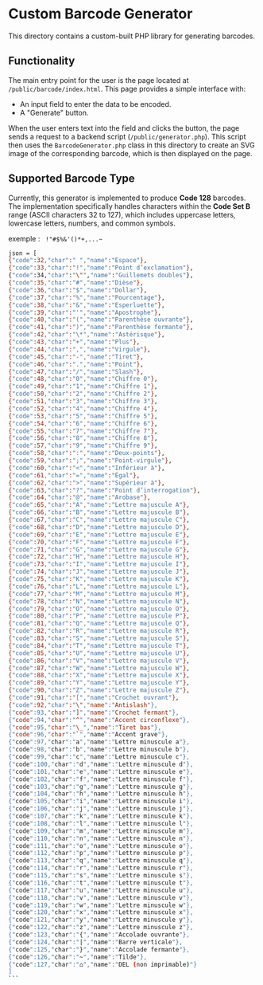 # Custom Barcode Generator

This directory contains a custom-built PHP library for generating barcodes.

## Functionality

The main entry point for the user is the page located at `/public/barcode/index.html`. This page provides a simple interface with:

-  An input field to enter the data to be encoded.
-  A "Generate" button.

When the user enters text into the field and clicks the button, the page sends a request to a backend script (`/public/generator.php`). This script then uses the `BarcodeGenerator.php` class in this directory to create an SVG image of the corresponding barcode, which is then displayed on the page.

## Supported Barcode Type

Currently, this generator is implemented to produce **Code 128** barcodes. The implementation specifically handles characters within the **Code Set B** range (ASCII characters 32 to 127), which includes uppercase letters, lowercase letters, numbers, and common symbols.

exemple : ` !"#$%&'()*+,...~`

````bash
json = [
{"code":32,"char":" ","name":"Espace"},
{"code":33,"char":"!","name":"Point d’exclamation"},
{"code":34,"char":"\"","name":"Guillemets doubles"},
{"code":35,"char":"#","name":"Dièse"},
{"code":36,"char":"$","name":"Dollar"},
{"code":37,"char":"%","name":"Pourcentage"},
{"code":38,"char":"&","name":"Esperluette"},
{"code":39,"char":"'","name":"Apostrophe"},
{"code":40,"char":"(","name":"Parenthèse ouvrante"},
{"code":41,"char":")","name":"Parenthèse fermante"},
{"code":42,"char":"\*","name":"Astérisque"},
{"code":43,"char":"+","name":"Plus"},
{"code":44,"char":",","name":"Virgule"},
{"code":45,"char":"-","name":"Tiret"},
{"code":46,"char":".","name":"Point"},
{"code":47,"char":"/","name":"Slash"},
{"code":48,"char":"0","name":"Chiffre 0"},
{"code":49,"char":"1","name":"Chiffre 1"},
{"code":50,"char":"2","name":"Chiffre 2"},
{"code":51,"char":"3","name":"Chiffre 3"},
{"code":52,"char":"4","name":"Chiffre 4"},
{"code":53,"char":"5","name":"Chiffre 5"},
{"code":54,"char":"6","name":"Chiffre 6"},
{"code":55,"char":"7","name":"Chiffre 7"},
{"code":56,"char":"8","name":"Chiffre 8"},
{"code":57,"char":"9","name":"Chiffre 9"},
{"code":58,"char":":","name":"Deux-points"},
{"code":59,"char":";","name":"Point-virgule"},
{"code":60,"char":"<","name":"Inférieur à"},
{"code":61,"char":"=","name":"Égal"},
{"code":62,"char":">","name":"Supérieur à"},
{"code":63,"char":"?","name":"Point d’interrogation"},
{"code":64,"char":"@","name":"Arobase"},
{"code":65,"char":"A","name":"Lettre majuscule A"},
{"code":66,"char":"B","name":"Lettre majuscule B"},
{"code":67,"char":"C","name":"Lettre majuscule C"},
{"code":68,"char":"D","name":"Lettre majuscule D"},
{"code":69,"char":"E","name":"Lettre majuscule E"},
{"code":70,"char":"F","name":"Lettre majuscule F"},
{"code":71,"char":"G","name":"Lettre majuscule G"},
{"code":72,"char":"H","name":"Lettre majuscule H"},
{"code":73,"char":"I","name":"Lettre majuscule I"},
{"code":74,"char":"J","name":"Lettre majuscule J"},
{"code":75,"char":"K","name":"Lettre majuscule K"},
{"code":76,"char":"L","name":"Lettre majuscule L"},
{"code":77,"char":"M","name":"Lettre majuscule M"},
{"code":78,"char":"N","name":"Lettre majuscule N"},
{"code":79,"char":"O","name":"Lettre majuscule O"},
{"code":80,"char":"P","name":"Lettre majuscule P"},
{"code":81,"char":"Q","name":"Lettre majuscule Q"},
{"code":82,"char":"R","name":"Lettre majuscule R"},
{"code":83,"char":"S","name":"Lettre majuscule S"},
{"code":84,"char":"T","name":"Lettre majuscule T"},
{"code":85,"char":"U","name":"Lettre majuscule U"},
{"code":86,"char":"V","name":"Lettre majuscule V"},
{"code":87,"char":"W","name":"Lettre majuscule W"},
{"code":88,"char":"X","name":"Lettre majuscule X"},
{"code":89,"char":"Y","name":"Lettre majuscule Y"},
{"code":90,"char":"Z","name":"Lettre majuscule Z"},
{"code":91,"char":"[","name":"Crochet ouvrant"},
{"code":92,"char":"\","name":"Antislash"},
{"code":93,"char":"]","name":"Crochet fermant"},
{"code":94,"char":"^","name":"Accent circonflexe"},
{"code":95,"char":"\_","name":"Tiret bas"},
{"code":96,"char":"`","name":"Accent grave"},
{"code":97,"char":"a","name":"Lettre minuscule a"},
{"code":98,"char":"b","name":"Lettre minuscule b"},
{"code":99,"char":"c","name":"Lettre minuscule c"},
{"code":100,"char":"d","name":"Lettre minuscule d"},
{"code":101,"char":"e","name":"Lettre minuscule e"},
{"code":102,"char":"f","name":"Lettre minuscule f"},
{"code":103,"char":"g","name":"Lettre minuscule g"},
{"code":104,"char":"h","name":"Lettre minuscule h"},
{"code":105,"char":"i","name":"Lettre minuscule i"},
{"code":106,"char":"j","name":"Lettre minuscule j"},
{"code":107,"char":"k","name":"Lettre minuscule k"},
{"code":108,"char":"l","name":"Lettre minuscule l"},
{"code":109,"char":"m","name":"Lettre minuscule m"},
{"code":110,"char":"n","name":"Lettre minuscule n"},
{"code":111,"char":"o","name":"Lettre minuscule o"},
{"code":112,"char":"p","name":"Lettre minuscule p"},
{"code":113,"char":"q","name":"Lettre minuscule q"},
{"code":114,"char":"r","name":"Lettre minuscule r"},
{"code":115,"char":"s","name":"Lettre minuscule s"},
{"code":116,"char":"t","name":"Lettre minuscule t"},
{"code":117,"char":"u","name":"Lettre minuscule u"},
{"code":118,"char":"v","name":"Lettre minuscule v"},
{"code":119,"char":"w","name":"Lettre minuscule w"},
{"code":120,"char":"x","name":"Lettre minuscule x"},
{"code":121,"char":"y","name":"Lettre minuscule y"},
{"code":122,"char":"z","name":"Lettre minuscule z"},
{"code":123,"char":"{","name":"Accolade ouvrante"},
{"code":124,"char":"|","name":"Barre verticale"},
{"code":125,"char":"}","name":"Accolade fermante"},
{"code":126,"char":"~","name":"Tilde"},
{"code":127,"char":"⌂","name":"DEL (non imprimable)"}
]
```
````
